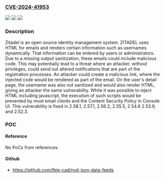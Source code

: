 ### [CVE-2024-41953](https://cve.mitre.org/cgi-bin/cvename.cgi?name=CVE-2024-41953)
![](https://img.shields.io/static/v1?label=Product&message=zitadel&color=blue)
![](https://img.shields.io/static/v1?label=Version&message=%3D%20%3E%3D%202.52.0%2C%20%3C%202.52.3%20&color=brighgreen)
![](https://img.shields.io/static/v1?label=Vulnerability&message=CWE-79%3A%20Improper%20Neutralization%20of%20Input%20During%20Web%20Page%20Generation%20('Cross-site%20Scripting')&color=brighgreen)

### Description

Zitadel is an open source identity management system. ZITADEL uses HTML for emails and renders certain information such as usernames dynamically. That information can be entered by users or administrators. Due to a missing output sanitization, these emails could include malicious code. This may potentially lead to a threat where an attacker, without privileges, could send out altered notifications that are part of the registration processes. An attacker could create a malicious link, where the injected code would be rendered as part of the email. On the user's detail page, the username was also not sanitized and would also render HTML, giving an attacker the same vulnerability. While it was possible to inject HTML including javascript, the execution of such scripts would be prevented by most email clients and the Content Security Policy in Console UI. This vulnerability is fixed in 2.58.1, 2.57.1, 2.56.2, 2.55.5, 2.54.8 2.53.9, and 2.52.3.

### POC

#### Reference
No PoCs from references.

#### Github
- https://github.com/fkie-cad/nvd-json-data-feeds

